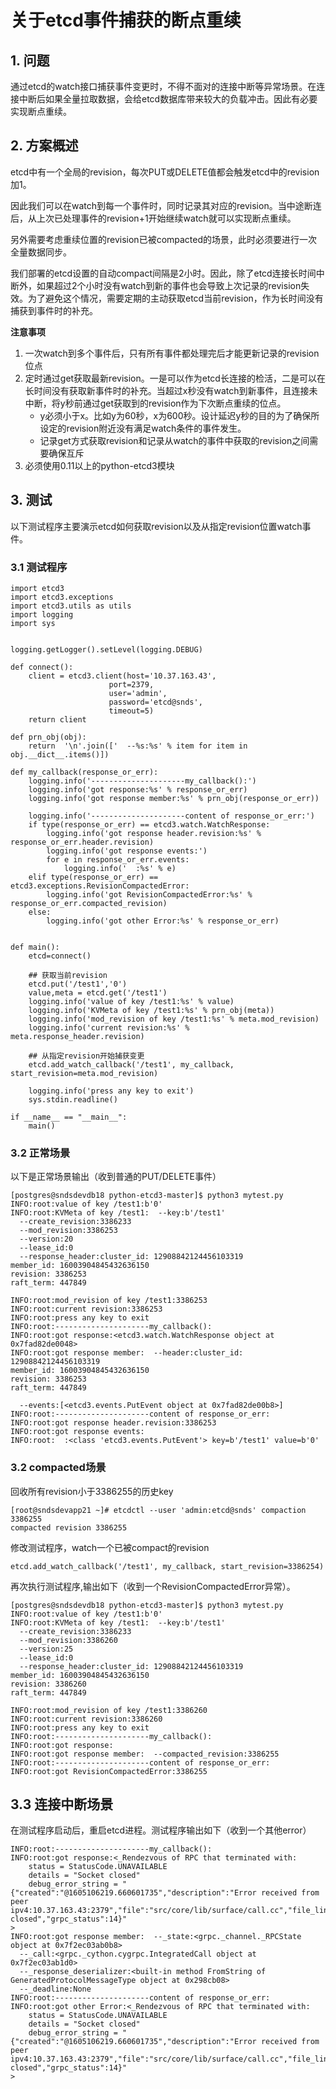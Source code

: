 # 关于etcd事件捕获的断点重续

## 1. 问题

通过etcd的watch接口捕获事件变更时，不得不面对的连接中断等异常场景。在连接中断后如果全量拉取数据，会给etcd数据库带来较大的负载冲击。因此有必要实现断点重续。

## 2. 方案概述

etcd中有一个全局的revision，每次PUT或DELETE值都会触发etcd中的revision加1。

因此我们可以在watch到每一个事件时，同时记录其对应的revision。当中途断连后，从上次已处理事件的revision+1开始继续watch就可以实现断点重续。

另外需要考虑重续位置的revision已被compacted的场景，此时必须要进行一次全量数据同步。

我们部署的etcd设置的自动compact间隔是2小时。因此，除了etcd连接长时间中断外，如果超过2个小时没有watch到新的事件也会导致上次记录的revision失效。为了避免这个情况，需要定期的主动获取etcd当前revision，作为长时间没有捕获到事件时的补充。



**注意事项**

1. 一次watch到多个事件后，只有所有事件都处理完后才能更新记录的revision位点
2. 定时通过get获取最新revision。一是可以作为etcd长连接的检活，二是可以在长时间没有获取新事件时的补充。当超过x秒没有watch到新事件，且连接未中断，将y秒前通过get获取到的revision作为下次断点重续的位点。
   - y必须小于x。比如y为60秒，x为600秒。设计延迟y秒的目的为了确保所设定的revision附近没有满足watch条件的事件发生。
   - 记录get方式获取revision和记录从watch的事件中获取的revision之间需要确保互斥
3. 必须使用0.11以上的python-etcd3模块



## 3. 测试

以下测试程序主要演示etcd如何获取revision以及从指定revision位置watch事件。

### 3.1 测试程序

```
import etcd3
import etcd3.exceptions
import etcd3.utils as utils
import logging
import sys


logging.getLogger().setLevel(logging.DEBUG)

def connect():
    client = etcd3.client(host='10.37.163.43',
                      port=2379,
                      user='admin',
                      password='etcd@snds',
                      timeout=5)
    return client

def prn_obj(obj):
    return  '\n'.join(['  --%s:%s' % item for item in obj.__dict__.items()])

def my_callback(response_or_err):
    logging.info('---------------------my_callback():')
    logging.info('got response:%s' % response_or_err)
    logging.info('got response member:%s' % prn_obj(response_or_err))

    logging.info('---------------------content of response_or_err:')
    if type(response_or_err) == etcd3.watch.WatchResponse:
        logging.info('got response header.revision:%s' % response_or_err.header.revision)
        logging.info('got response events:')
        for e in response_or_err.events:
            logging.info('  :%s' % e)
    elif type(response_or_err) == etcd3.exceptions.RevisionCompactedError:
        logging.info('got RevisionCompactedError:%s' % response_or_err.compacted_revision)
    else:
        logging.info('got other Error:%s' % response_or_err)


def main():
    etcd=connect()

    ## 获取当前revision
    etcd.put('/test1','0')
    value,meta = etcd.get('/test1')
    logging.info('value of key /test1:%s' % value)
    logging.info('KVMeta of key /test1:%s' % prn_obj(meta))
    logging.info('mod_revision of key /test1:%s' % meta.mod_revision)
    logging.info('current revision:%s' % meta.response_header.revision)

    ## 从指定revision开始捕获变更
    etcd.add_watch_callback('/test1', my_callback, start_revision=meta.mod_revision)

    logging.info('press any key to exit')
    sys.stdin.readline()

if __name__ == "__main__":
    main()
```



### 3.2 正常场景

以下是正常场景输出（收到普通的PUT/DELETE事件）

```
[postgres@sndsdevdb18 python-etcd3-master]$ python3 mytest.py 
INFO:root:value of key /test1:b'0'
INFO:root:KVMeta of key /test1:  --key:b'/test1'
  --create_revision:3386233
  --mod_revision:3386253
  --version:20
  --lease_id:0
  --response_header:cluster_id: 12908842124456103319
member_id: 16003904845432636150
revision: 3386253
raft_term: 447849

INFO:root:mod_revision of key /test1:3386253
INFO:root:current revision:3386253
INFO:root:press any key to exit
INFO:root:---------------------my_callback():
INFO:root:got response:<etcd3.watch.WatchResponse object at 0x7fad82de0048>
INFO:root:got response member:  --header:cluster_id: 12908842124456103319
member_id: 16003904845432636150
revision: 3386253
raft_term: 447849

  --events:[<etcd3.events.PutEvent object at 0x7fad82de00b8>]
INFO:root:---------------------content of response_or_err:
INFO:root:got response header.revision:3386253
INFO:root:got response events:
INFO:root:  :<class 'etcd3.events.PutEvent'> key=b'/test1' value=b'0'
```

### 3.2 compacted场景

回收所有revision小于3386255的历史key

```
[root@sndsdevapp21 ~]# etcdctl --user 'admin:etcd@snds' compaction 3386255
compacted revision 3386255
```

修改测试程序，watch一个已被compact的revision

```
etcd.add_watch_callback('/test1', my_callback, start_revision=3386254)
```

再次执行测试程序,输出如下（收到一个RevisionCompactedError异常）。

```
[postgres@sndsdevdb18 python-etcd3-master]$ python3 mytest.py 
INFO:root:value of key /test1:b'0'
INFO:root:KVMeta of key /test1:  --key:b'/test1'
  --create_revision:3386233
  --mod_revision:3386260
  --version:25
  --lease_id:0
  --response_header:cluster_id: 12908842124456103319
member_id: 16003904845432636150
revision: 3386260
raft_term: 447849

INFO:root:mod_revision of key /test1:3386260
INFO:root:current revision:3386260
INFO:root:press any key to exit
INFO:root:---------------------my_callback():
INFO:root:got response:
INFO:root:got response member:  --compacted_revision:3386255
INFO:root:---------------------content of response_or_err:
INFO:root:got RevisionCompactedError:3386255
```

## 3.3 连接中断场景

在测试程序启动后，重启etcd进程。测试程序输出如下（收到一个其他error）

```
INFO:root:---------------------my_callback():
INFO:root:got response:<_Rendezvous of RPC that terminated with:
	status = StatusCode.UNAVAILABLE
	details = "Socket closed"
	debug_error_string = "{"created":"@1605106219.660601735","description":"Error received from peer ipv4:10.37.163.43:2379","file":"src/core/lib/surface/call.cc","file_line":1046,"grpc_message":"Socket closed","grpc_status":14}"
>
INFO:root:got response member:  --_state:<grpc._channel._RPCState object at 0x7f2ec03ab0b8>
  --_call:<grpc._cython.cygrpc.IntegratedCall object at 0x7f2ec03ab1d0>
  --_response_deserializer:<built-in method FromString of GeneratedProtocolMessageType object at 0x298cb08>
  --_deadline:None
INFO:root:---------------------content of response_or_err:
INFO:root:got other Error:<_Rendezvous of RPC that terminated with:
	status = StatusCode.UNAVAILABLE
	details = "Socket closed"
	debug_error_string = "{"created":"@1605106219.660601735","description":"Error received from peer ipv4:10.37.163.43:2379","file":"src/core/lib/surface/call.cc","file_line":1046,"grpc_message":"Socket closed","grpc_status":14}"
>
```
